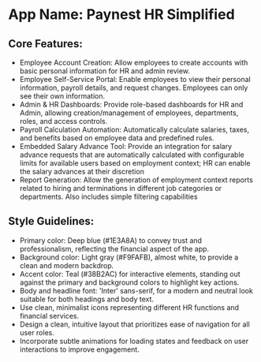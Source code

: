 # **App Name**: Paynest HR Simplified

## Core Features:

- Employee Account Creation: Allow employees to create accounts with basic personal information for HR and admin review.
- Employee Self-Service Portal: Enable employees to view their personal information, payroll details, and request changes. Employees can only see their own information.
- Admin & HR Dashboards: Provide role-based dashboards for HR and Admin, allowing creation/management of employees, departments, roles, and access controls.
- Payroll Calculation Automation: Automatically calculate salaries, taxes, and benefits based on employee data and predefined rules.
- Embedded Salary Advance Tool: Provide an integration for salary advance requests that are automatically calculated with configurable limits for available users based on employment context; HR can enable the salary advances at their discretion
- Report Generation: Allow the generation of employment context reports related to hiring and terminations in different job categories or departments. Also includes simple filtering capabilities

## Style Guidelines:

- Primary color: Deep blue (#1E3A8A) to convey trust and professionalism, reflecting the financial aspect of the app.
- Background color: Light gray (#F9FAFB), almost white, to provide a clean and modern backdrop.
- Accent color: Teal (#38B2AC) for interactive elements, standing out against the primary and background colors to highlight key actions.
- Body and headline font: 'Inter' sans-serif, for a modern and neutral look suitable for both headings and body text.
- Use clean, minimalist icons representing different HR functions and financial services.
- Design a clean, intuitive layout that prioritizes ease of navigation for all user roles.
- Incorporate subtle animations for loading states and feedback on user interactions to improve engagement.